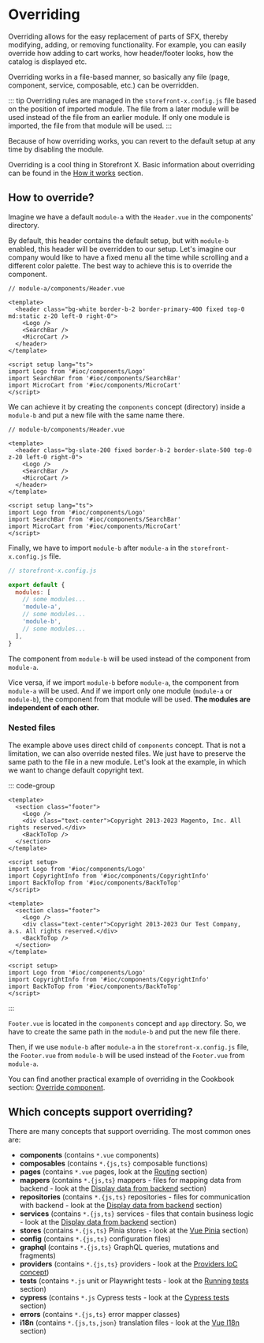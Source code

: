 # Overriding

Overriding allows for the easy replacement of parts of SFX, thereby modifying, adding, or removing functionality. For example, you can easily override how adding to cart works, how header/footer looks, how the catalog is displayed etc.

Overriding works in a file-based manner, so basically any file (page, component, service, composable, etc.) can be overridden.

::: tip
Overriding rules are managed in the `storefront-x.config.js` file based on the position of imported module. The file from a later module will be used instead of the file from an earlier module. If only one module is imported, the file from that module will be used.
:::

Because of how overriding works, you can revert to the default setup at any time by disabling the module.

Overriding is a cool thing in Storefront X. Basic information about overriding can be found in the [How it works](/getting-started/how-it-works#overriding) section.

## How to override?

Imagine we have a default `module-a` with the `Header.vue` in the components' directory.

By default, this header contains the default setup, but with `module-b` enabled, this header will be overridden to our setup. Let's imagine our company would like to have a fixed menu all the time while scrolling and a different color palette. The best way to achieve this is to override the component.

```vue
// module-a/components/Header.vue

<template>
  <header class="bg-white border-b-2 border-primary-400 fixed top-0 md:static z-20 left-0 right-0">
    <Logo />
    <SearchBar />
    <MicroCart />
  </header>
</template>

<script setup lang="ts">
import Logo from '#ioc/components/Logo'
import SearchBar from '#ioc/components/SearchBar'
import MicroCart from '#ioc/components/MicroCart'
</script>
```

We can achieve it by creating the `components` concept (directory) inside a `module-b` and put a new file with the same name there.

```vue
// module-b/components/Header.vue

<template>
  <header class="bg-slate-200 fixed border-b-2 border-slate-500 top-0 z-20 left-0 right-0">
    <Logo />
    <SearchBar />
    <MicroCart />
  </header>
</template>

<script setup lang="ts">
import Logo from '#ioc/components/Logo'
import SearchBar from '#ioc/components/SearchBar'
import MicroCart from '#ioc/components/MicroCart'
</script>
```

Finally, we have to import `module-b` after `module-a` in the `storefront-x.config.js` file.

```js
// storefront-x.config.js

export default {
  modules: [
    // some modules...
    'module-a',
    // some modules...
    'module-b',
    // some modules...
  ],
}
```

The component from `module-b` will be used instead of the component from `module-a`.

Vice versa, if we import `module-b` before `module-a`, the component from `module-a` will be used. And if we import only one module (`module-a` or `module-b`), the component from that module will be used. **The modules are independent of each other.**

### Nested files

The example above uses direct child of `components` concept. That is not a limitation, we can also override nested files. We just have to preserve the same path to the file in a new module. Let's look at the example, in which we want to change default copyright text.

::: code-group

```vue [module-a/components/app/Footer.vue]
<template>
  <section class="footer">
    <Logo />
    <div class="text-center">Copyright 2013-2023 Magento, Inc. All rights reserved.</div>
    <BackToTop />
  </section>
</template>

<script setup>
import Logo from '#ioc/components/Logo'
import CopyrightInfo from '#ioc/components/CopyrightInfo'
import BackToTop from '#ioc/components/BackToTop'
</script>
```

```vue [module-b/components/app/Footer.vue]
<template>
  <section class="footer">
    <Logo />
    <div class="text-center">Copyright 2013-2023 Our Test Company, a.s. All rights reserved.</div>
    <BackToTop />
  </section>
</template>

<script setup>
import Logo from '#ioc/components/Logo'
import CopyrightInfo from '#ioc/components/CopyrightInfo'
import BackToTop from '#ioc/components/BackToTop'
</script>
```

:::

`Footer.vue` is located in the `components` concept and `app` directory. So, we have to create the same path in the `module-b` and put the new file there.

Then, if we use `module-b` after `module-a` in the `storefront-x.config.js` file, the `Footer.vue` from `module-b` will be used instead of the `Footer.vue` from `module-a`.

You can find another practical example of overriding in the Cookbook section: [Override component](/cookbook/override-component).

## Which concepts support overriding?

There are many concepts that support overriding. The most common ones are:

- **components** (contains `*.vue` components)
- **composables** (contains `*.{js,ts}` composable functions)
- **pages** (contains `*.vue` pages, look at the [Routing](/essentials/routing) section)
- **mappers** (contains `*.{js,ts}` mappers - files for mapping data from backend - look at the [Display data from backend](/cookbook/display-data-from-backend#_1-create-a-new-mapper) section)
- **repositories** (contains `*.{js,ts}` repositories - files for communication with backend - look at the [Display data from backend](/cookbook/display-data-from-backend#_2-create-new-repository) section)
- **services** (contains `*.{js,ts}` services - files that contain business logic - look at the [Display data from backend](/cookbook/display-data-from-backend#_3-create-a-new-service) section)
- **stores** (contains `*.{js,ts}` Pinia stores - look at the [Vue Pinia](/modules/vue-pinia) section)
- **config** (contains `*.{js,ts}` configuration files)
- **graphql** (contains `*.{js,ts}` GraphQL queries, mutations and fragments)
- **providers** (contains `*.{js,ts}` providers - look at the [Providers IoC concept](/modules/base-commerce#providers-ioc-concept))
- **tests** (contains `*.js` unit or Playwright tests - look at the [Running tests](/contributing#running-tests) section)
- **cypress** (contains `*.js` Cypress tests - look at the [Cypress tests](/contributing#cypress-tests) section)
- **errors** (contains `*.{js,ts}` error mapper classes)
- **i18n** (contains `*.{js,ts,json}` translation files - look at the [Vue I18n](/modules/vue-i18n) section)
